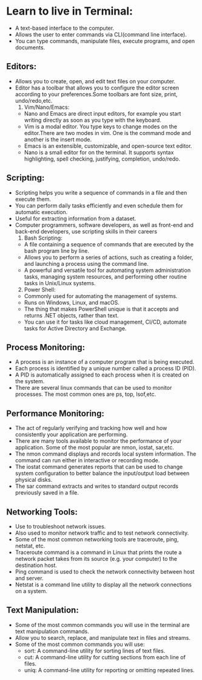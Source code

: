 # Learn to live in Terminal:
- A text-based interface to the computer.
- Allows the user to enter commands via CLI(command line interface).
- You can type commands, manipulate files, execute programs, and open documents.
## Editors:
- Allows you to create, open, and edit text files on your computer.
- Editor has a toolbar that allows you to configure the editor screen according to your preferences.Some toolbars are font size, print, undo/redo,etc.
    1. Vim/Nano/Emacs:
    - Nano and Emacs are direct input editors, for example you start writing directly as soon as you type with the keyboard.
    - Vim is a modal editor. You type keys to change modes on the editor.There are two modes in vim. One is the command mode and another is the insert mode.
    - Emacs is an extensible, customizable, and open-source text editor.
    - Nano is a small editor for on the terminal. It supports syntax highlighting, spell checking, justifying, completion, undo/redo.
## Scripting:
- Scripting helps you write a sequence of commands in a file and then execute them.
- You can perform daily tasks efficiently and even schedule them for automatic execution.
- Useful for extracting information from a dataset. 
- Computer programmers, software developers, as well as front-end and back-end developers, use scripting skills in their careers
    1. Bash Scripting:
    - A file containing a sequence of commands that are executed by the bash program line by line.
    - Allows you to perform a series of actions, such as creating a folder, and launching a process using the command line.
    - A powerful and versatile tool for automating system administration tasks, managing system resources, and performing other routine tasks in Unix/Linux systems. 
    2. Power Shell:
    - Commonly used for automating the management of systems.
    - Runs on Windows, Linux, and macOS.
    - The thing that makes PowerShell unique is that it accepts and returns .NET objects, rather than text.
    - You can use it for tasks like cloud management, CI/CD, automate tasks for Active Directory and Exchange.
## Process Monitoring:
- A process is an instance of a computer program that is being executed.
- Each process is identified by a unique number called a process ID (PID).
- A PID is automatically assigned to each process when it is created on the system.
- There are several linux commands that can be used to monitor processes. The most common ones are ps, top, lsof,etc.
## Performance Monitoring:
- The act of regularly verifying and tracking how well and how consistently your application are performing.
- There are many tools available to monitor the performance of your application. Some of the most popular are nmon, iostat, sar,etc.
- The nmon command displays and records local system information. The command can run either in interactive or recording mode. 
- The iostat command generates reports that can be used to change system configuration to better balance the input/output load between physical disks.
- The sar command extracts and writes to standard output records previously saved in a file.
## Networking Tools:
- Use to troubleshoot network issues.
- Also used to monitor network traffic and to test network connectivity.
- Some of the most common networking tools are traceroute, ping, netstat, etc.
- Traceroute command is a command in Linux that prints the route a network packet takes from its source (e.g. your computer) to the destination host.
- Ping command is used to check the network connectivity between host and server.
- Netstat is a command line utility to display all the network connections on a system.
## Text Manipulation:
- Some of the most common commands you will use in the terminal are text manipulation commands.
- Allow you to search, replace, and manipulate text in files and streams.
- Some of the most common commands you will use:
    - sort: A command-line utility for sorting lines of text files.
    - cut: A command-line utility for cutting sections from each line of files.
    - uniq: A command-line utility for reporting or omitting repeated lines.

